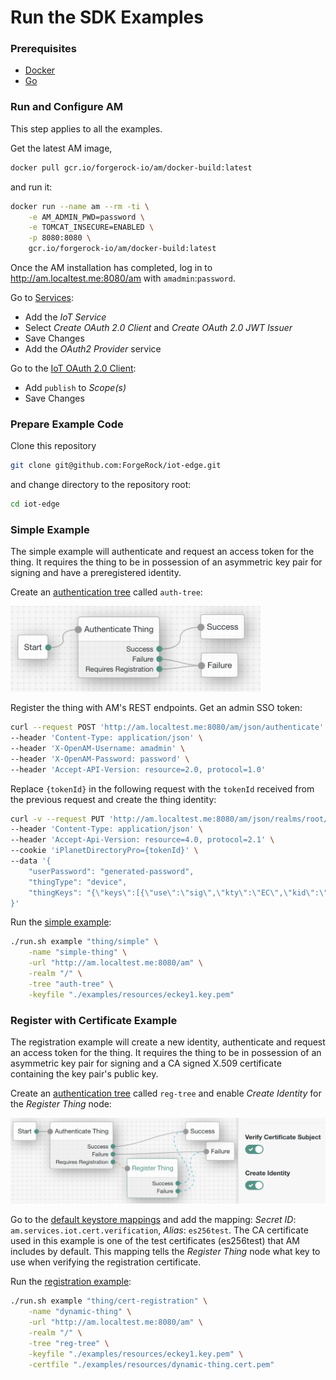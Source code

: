 # Run the SDK Examples

### Prerequisites
 - [Docker](https://docs.docker.com/engine/install/)
 - [Go](https://golang.org/doc/install)

### Run and Configure AM
This step applies to all the examples.

Get the latest AM image,
```bash
docker pull gcr.io/forgerock-io/am/docker-build:latest
```
and run it:
```bash
docker run --name am --rm -ti \
    -e AM_ADMIN_PWD=password \
    -e TOMCAT_INSECURE=ENABLED \
    -p 8080:8080 \
    gcr.io/forgerock-io/am/docker-build:latest
```

Once the AM installation has completed, log in to http://am.localtest.me:8080/am with `amadmin`:`password`.

Go to [Services](http://am.localtest.me:8080/am/ui-admin/#realms/%2F/services):
 - Add the _IoT Service_
 - Select _Create OAuth 2.0 Client_ and _Create OAuth 2.0 JWT Issuer_
 - Save Changes
 - Add the _OAuth2 Provider_ service

Go to the [IoT OAuth 2.0 Client](http://am.localtest.me:8080/am/ui-admin/#realms/%2F/applications-oauth2-clients/clients/edit/forgerock-iot-oauth2-client):
 - Add `publish` to _Scope(s)_
 - Save Changes
 
### Prepare Example Code

Clone this repository
```bash
git clone git@github.com:ForgeRock/iot-edge.git
```
and change directory to the repository root:
```bash
cd iot-edge
```

### Simple Example

The simple example will authenticate and request an access token for the thing. It requires the thing to be in
possession of an asymmetric key pair for signing and have a preregistered identity.

Create an [authentication tree](http://am.localtest.me:8080/am/ui-admin/#realms/%2F/authentication-trees) called `auth-tree`:

<img src="auth-tree.png" width="400"/>

Register the thing with AM's REST endpoints. Get an admin SSO token:
```bash
curl --request POST 'http://am.localtest.me:8080/am/json/authenticate' \
--header 'Content-Type: application/json' \
--header 'X-OpenAM-Username: amadmin' \
--header 'X-OpenAM-Password: password' \
--header 'Accept-API-Version: resource=2.0, protocol=1.0'
```
Replace `{tokenId}` in the following request with the `tokenId` received from the previous request and create the
thing identity:
```bash
curl -v --request PUT 'http://am.localtest.me:8080/am/json/realms/root/users/simple-thing' \
--header 'Content-Type: application/json' \
--header 'Accept-Api-Version: resource=4.0, protocol=2.1' \
--cookie 'iPlanetDirectoryPro={tokenId}' \
--data '{
    "userPassword": "generated-password",
    "thingType": "device",
    "thingKeys": "{\"keys\":[{\"use\":\"sig\",\"kty\":\"EC\",\"kid\":\"pop.cnf\",\"crv\":\"P-256\",\"alg\":\"ES256\",\"x\":\"wjC9kMzwIeXNn6lsjdqplcq9aCWpAOZ0af1_yruCcJ4\",\"y\":\"ihIziCymBnU8W8m5zx69DsQr0sWDiXsDMq04lBmfEHw\"}]}"
}'
```

Run the [simple example](https://github.com/ForgeRock/iot-edge/blob/master/examples/thing/simple/main.go):
```bash
./run.sh example "thing/simple" \
    -name "simple-thing" \
    -url "http://am.localtest.me:8080/am" \
    -realm "/" \
    -tree "auth-tree" \
    -keyfile "./examples/resources/eckey1.key.pem"
```

### Register with Certificate Example

The registration example will create a new identity, authenticate and request an access token for the thing. It requires
the thing to be in possession of an asymmetric key pair for signing and a CA signed X.509 certificate containing the
key pair's public key.

Create an [authentication tree](http://am.localtest.me:8080/am/ui-admin/#realms/%2F/authentication-trees) called
`reg-tree` and enable _Create Identity_ for the _Register Thing_ node:

<img src="reg-tree.png" width="600"/>

Go to the [default keystore mappings](http://am.localtest.me:8080/am/ui-admin/#configure/secretStores/KeyStoreSecretStore/edit/default-keystore)
and add the mapping: _Secret ID_: `am.services.iot.cert.verification`, _Alias_: `es256test`. The CA certificate used in
this example is one of the test certificates (es256test) that AM includes by default. This mapping tells the
_Register Thing_ node what key to use when verifying the registration certificate.

Run the [registration example](https://github.com/ForgeRock/iot-edge/blob/master/examples/thing/cert-registration/main.go):
```bash
./run.sh example "thing/cert-registration" \
    -name "dynamic-thing" \
    -url "http://am.localtest.me:8080/am" \
    -realm "/" \
    -tree "reg-tree" \
    -keyfile "./examples/resources/eckey1.key.pem" \
    -certfile "./examples/resources/dynamic-thing.cert.pem"
```
